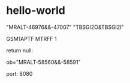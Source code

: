 # hello-world


"MRALT-46976&&-47007"
"TBSGI2O&TBSGI2I"

GSM1APTF         MTRFF                   1 

return null:

ob="MRALT-58560&&-58591"

port: 8080
